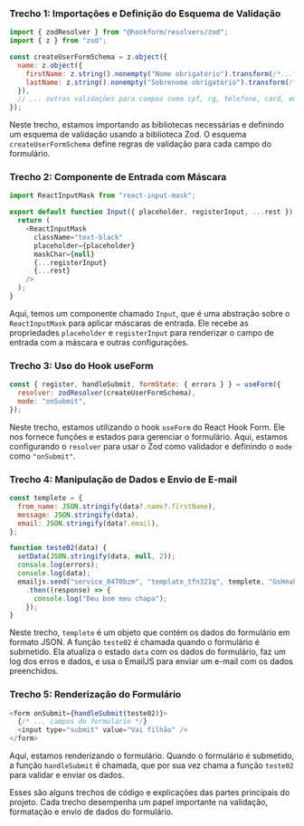 ### Trecho 1: Importações e Definição do Esquema de Validação

```javascript
import { zodResolver } from "@hookform/resolvers/zod";
import { z } from "zod";

const createUserFormSchema = z.object({
  name: z.object({
    firstName: z.string().nonempty("Nome obrigatório").transform(/*...*/),
    lastName: z.string().nonempty("Sobrenome obrigatório").transform(/*...*/),
  }),
  // ... outras validações para campos como cpf, rg, telefone, card, email
});
```

Neste trecho, estamos importando as bibliotecas necessárias e definindo um esquema de validação usando a biblioteca Zod. O esquema `createUserFormSchema` define regras de validação para cada campo do formulário.

### Trecho 2: Componente de Entrada com Máscara

```javascript
import ReactInputMask from "react-input-mask";

export default function Input({ placeholder, registerInput, ...rest }) {
  return (
    <ReactInputMask
      className="text-black"
      placeholder={placeholder}
      maskChar={null}
      {...registerInput}
      {...rest}
    />
  );
}
```

Aqui, temos um componente chamado `Input`, que é uma abstração sobre o `ReactInputMask` para aplicar máscaras de entrada. Ele recebe as propriedades `placeholder` e `registerInput` para renderizar o campo de entrada com a máscara e outras configurações.

### Trecho 3: Uso do Hook useForm

```javascript
const { register, handleSubmit, formState: { errors } } = useForm({
  resolver: zodResolver(createUserFormSchema),
  mode: "onSubmit",
});
```

Neste trecho, estamos utilizando o hook `useForm` do React Hook Form. Ele nos fornece funções e estados para gerenciar o formulário. Aqui, estamos configurando o `resolver` para usar o Zod como validador e definindo o `mode` como `"onSubmit"`.

### Trecho 4: Manipulação de Dados e Envio de E-mail

```javascript
const templete = {
  from_name: JSON.stringify(data?.name?.firstName),
  message: JSON.stringify(data),
  email: JSON.stringify(data?.email),
};

function teste02(data) {
  setData(JSON.stringify(data, null, 2));
  console.log(errors);
  console.log(data);
  emailjs.send("service_0470bzm", "template_tfn321q", templete, "GsHeakWXm2sPdMkj3")
    .then((response) => {
      console.log("Deu bom meu chapa");
    });
}
```

Neste trecho, `templete` é um objeto que contém os dados do formulário em formato JSON. A função `teste02` é chamada quando o formulário é submetido. Ela atualiza o estado `data` com os dados do formulário, faz um log dos erros e dados, e usa o EmailJS para enviar um e-mail com os dados preenchidos.

### Trecho 5: Renderização do Formulário

```javascript
<form onSubmit={handleSubmit(teste02)}>
  {/* ... campos do formulário */}
  <input type="submit" value="Vai filhão" />
</form>
```

Aqui, estamos renderizando o formulário. Quando o formulário é submetido, a função `handleSubmit` é chamada, que por sua vez chama a função `teste02` para validar e enviar os dados.

Esses são alguns trechos de código e explicações das partes principais do projeto. Cada trecho desempenha um papel importante na validação, formatação e envio de dados do formulário.